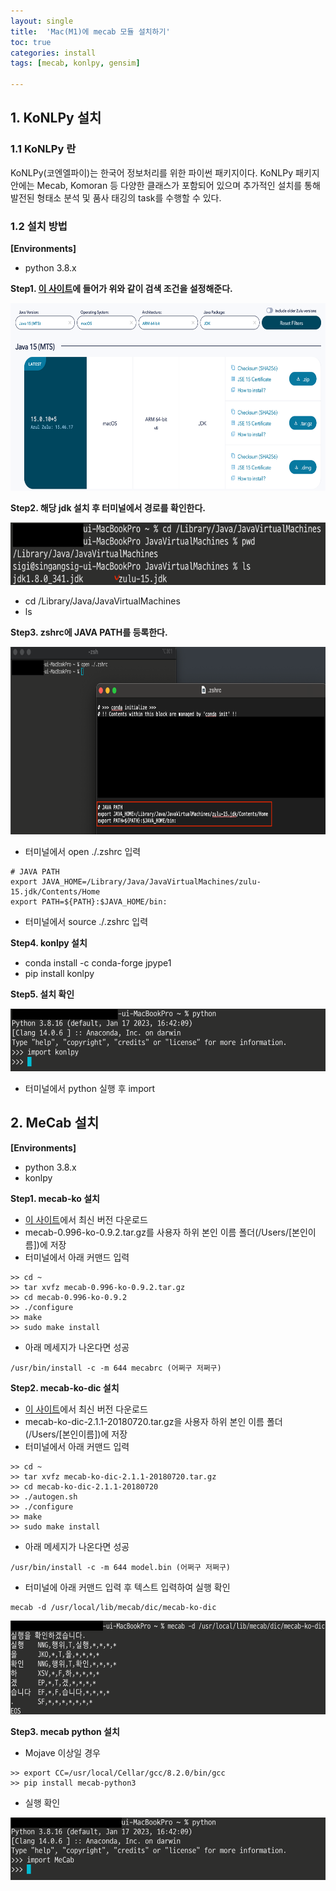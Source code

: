 ```yaml
---
layout: single
title:  'Mac(M1)에 mecab 모듈 설치하기'
toc: true
categories: install
tags: [mecab, konlpy, gensim]

---
```


## 1. KoNLPy 설치

### 1.1 KoNLPy 란

KoNLPy(코엔엘파이)는 한국어 정보처리를 위한 파이썬 패키지이다. KoNLPy 패키지 안에는 Mecab, Komoran 등 다양한 클래스가 포함되어 있으며 추가적인 설치를 통해 발전된 형태소 분석 및 품사 태깅의 task를 수행할 수 있다.

### 1.2 설치 방법

**[Environments]**

- python 3.8.x

**Step1. [이 사이트](https://www.azul.com/downloads/?version=java-15-mts&os=macos&architecture=arm-64-bit&package=jdk)에 들어가 위와 같이 검색 조건을 설정해준다.**

<p align="center"><img src="https://github.com/sigirace/page-images/blob/main/mecab_install/mecab1_1.png?raw=true" width="700" height="300"></p>

**Step2. 해당 jdk 설치 후 터미널에서 경로를 확인한다.**

<p align="center"><img src="https://github.com/sigirace/page-images/blob/main/mecab_install/mecab1_2.png?raw=true" width="550" height="100"></p>

- cd /Library/Java/JavaVirtualMachines
- ls

**Step3. zshrc에 JAVA PATH를 등록한다.**

<p align="center"><img src="https://github.com/sigirace/page-images/blob/main/mecab_install/mecab1_3.png?raw=true" width="600" height="300"></p> 

- 터미널에서 open ./.zshrc 입력

```
# JAVA PATH
export JAVA_HOME=/Library/Java/JavaVirtualMachines/zulu-15.jdk/Contents/Home
export PATH=${PATH}:$JAVA_HOME/bin:
```

- 터미널에서 source ./.zshrc 입력

**Step4. konlpy 설치**

- conda install -c conda-forge jpype1
- pip install konlpy

**Step5. 설치 확인**

<p align="center"><img src="https://github.com/sigirace/page-images/blob/main/mecab_install/mecab1_4.png?raw=true" width="600" height="100"></p> 

- 터미널에서 python 실행 후 import

## 2. MeCab 설치

**[Environments]**

- python 3.8.x
- konlpy

**Step1. mecab-ko 설치**

- [이 사이트](https://bitbucket.org/eunjeon/mecab-ko/downloads/)에서 최신 버전 다운로드
- mecab-0.996-ko-0.9.2.tar.gz를 사용자 하위 본인 이름 폴더(/Users/[본인이름])에 저장
- 터미널에서 아래 커맨드 입력

```
>> cd ~
>> tar xvfz mecab-0.996-ko-0.9.2.tar.gz
>> cd mecab-0.996-ko-0.9.2
>> ./configure
>> make
>> sudo make install
```

- 아래 메세지가 나온다면 성공

```
/usr/bin/install -c -m 644 mecabrc (어쩌구 저쩌구)
```

**Step2. mecab-ko-dic 설치**

- [이 사이트](https://bitbucket.org/eunjeon/mecab-ko-dic/downloads/)에서 최신 버전 다운로드
- mecab-ko-dic-2.1.1-20180720.tar.gz을 사용자 하위 본인 이름 폴더(/Users/[본인이름])에 저장
- 터미널에서 아래 커맨드 입력

```
>> cd ~
>> tar xvfz mecab-ko-dic-2.1.1-20180720.tar.gz
>> cd mecab-ko-dic-2.1.1-20180720
>> ./autogen.sh 
>> ./configure
>> make
>> sudo make install
```

- 아래 메세지가 나온다면 성공

```
/usr/bin/install -c -m 644 model.bin (어쩌구 저쩌구)
```

* 터미널에 아래 커맨드 입력 후 텍스트 입력하여 실행 확인

```
mecab -d /usr/local/lib/mecab/dic/mecab-ko-dic
```

<p align="center"><img src="https://github.com/sigirace/page-images/blob/main/mecab_install/mecab1_6.png?raw=true" width="600" height="150"></p> 

**Step3. mecab python 설치**

- Mojave 이상일 경우

```
>> export CC=/usr/local/Cellar/gcc/8.2.0/bin/gcc
>> pip install mecab-python3
```

- 실행 확인

<p align="center"><img src="https://github.com/sigirace/page-images/blob/main/mecab_install/mecab1_5.png?raw=true" width="600" height="100"></p> 
